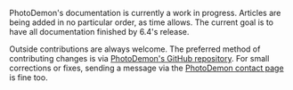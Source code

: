 PhotoDemon's documentation is currently a work in progress.  Articles are being added in no particular order, as time allows.  The current goal is to have all documentation finished by 6.4's release. 

Outside contributions are always welcome.  The preferred method of contributing changes is via [PhotoDemon's GitHub repository](https://github.com/tannerhelland/PhotoDemon).  For small corrections or fixes, sending a message via the [PhotoDemon contact page](http://photodemon.org/about/contact/) is fine too.